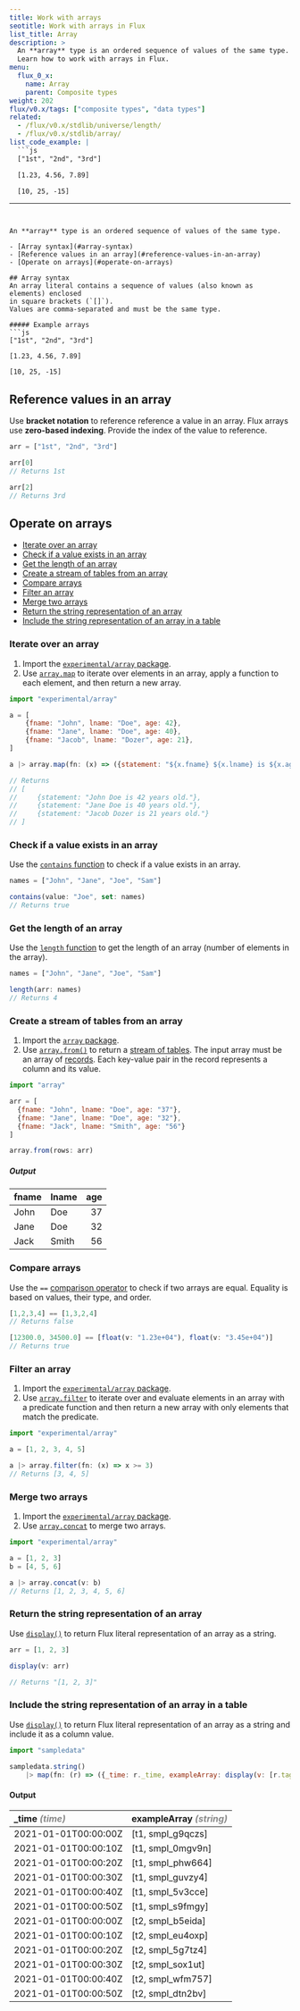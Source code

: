 ```yaml
---
title: Work with arrays
seotitle: Work with arrays in Flux
list_title: Array
description: >
  An **array** type is an ordered sequence of values of the same type.
  Learn how to work with arrays in Flux.
menu:
  flux_0_x:
    name: Array
    parent: Composite types
weight: 202
flux/v0.x/tags: ["composite types", "data types"]
related:
  - /flux/v0.x/stdlib/universe/length/
  - /flux/v0.x/stdlib/array/
list_code_example: |
  ```js
  ["1st", "2nd", "3rd"]

  [1.23, 4.56, 7.89]

  [10, 25, -15]
  ```
---
```


An **array** type is an ordered sequence of values of the same type.

- [Array syntax](#array-syntax)
- [Reference values in an array](#reference-values-in-an-array)
- [Operate on arrays](#operate-on-arrays)

## Array syntax
An array literal contains a sequence of values (also known as elements) enclosed
in square brackets (`[]`).
Values are comma-separated and must be the same type.

##### Example arrays
```js
["1st", "2nd", "3rd"]

[1.23, 4.56, 7.89]

[10, 25, -15]
```

## Reference values in an array
Use **bracket notation** to reference reference a value in an array. 
Flux arrays use **zero-based indexing**.
Provide the index of the value to reference.

```js
arr = ["1st", "2nd", "3rd"]

arr[0]
// Returns 1st

arr[2]
// Returns 3rd
```

## Operate on arrays

- [Iterate over an array](#iterate-over-an-array)
- [Check if a value exists in an array](#check-if-a-value-exists-in-an-array)
- [Get the length of an array](#get-the-length-of-an-array)
- [Create a stream of tables from an array](#create-a-stream-of-tables-from-an-array)
- [Compare arrays](#compare-arrays)
- [Filter an array](#filter-an-array)
- [Merge two arrays](#merge-two-arrays)
- [Return the string representation of an array](#return-the-string-representation-of-an-array)
- [Include the string representation of an array in a table](#include-the-string-representation-of-an-array-in-a-table)

### Iterate over an array
1. Import the [`experimental/array` package](/flux/v0.x/stdlib/experimental/array/).
2. Use [`array.map`](/flux/v0.x/stdlib/experimental/array/map/) to iterate over
   elements in an array, apply a function to each element, and then return a new
   array.

```js
import "experimental/array"

a = [
    {fname: "John", lname: "Doe", age: 42},
    {fname: "Jane", lname: "Doe", age: 40},
    {fname: "Jacob", lname: "Dozer", age: 21},
]

a |> array.map(fn: (x) => ({statement: "${x.fname} ${x.lname} is ${x.age} years old."}))

// Returns
// [
//     {statement: "John Doe is 42 years old."},
//     {statement: "Jane Doe is 40 years old."},
//     {statement: "Jacob Dozer is 21 years old."}
// ]
```

### Check if a value exists in an array
Use the [`contains` function](/flux/v0.x/stdlib/universe/contains/) to check if
a value exists in an array.

```js
names = ["John", "Jane", "Joe", "Sam"]

contains(value: "Joe", set: names)
// Returns true
```

### Get the length of an array
Use the [`length` function](/flux/v0.x/stdlib/universe/length/) to get the
length of an array (number of elements in the array). 

```js
names = ["John", "Jane", "Joe", "Sam"]

length(arr: names)
// Returns 4
```

### Create a stream of tables from an array
1. Import the [`array` package](/flux/v0.x/stdlib/array/).
2. Use [`array.from()`](/flux/v0.x/stdlib/array/from/) to return a
   [stream of tables](/flux/v0.x/get-started/data-model/#stream-of-tables).
   The input array must be an array of [records](/flux/v0.x/data-types/composite/record/).
   Each key-value pair in the record represents a column and its value.

```js
import "array"

arr = [
  {fname: "John", lname: "Doe", age: "37"},
  {fname: "Jane", lname: "Doe", age: "32"},
  {fname: "Jack", lname: "Smith", age: "56"}
]

array.from(rows: arr)
```

##### Output
| fname | lname | age |
| :---- | :---- | --: |
| John  | Doe   |  37 |
| Jane  | Doe   |  32 |
| Jack  | Smith |  56 |

### Compare arrays
Use the `==` [comparison operator](/flux/v0.x/spec/operators/#comparison-operators)
to check if two arrays are equal.
Equality is based on values, their type, and order.

```js
[1,2,3,4] == [1,3,2,4]
// Returns false

[12300.0, 34500.0] == [float(v: "1.23e+04"), float(v: "3.45e+04")]
// Returns true
```

### Filter an array
1. Import the [`experimental/array` package](/flux/v0.x/stdlib/experimental/array/).
2. Use [`array.filter`](/flux/v0.x/stdlib/experimental/array/filter/) to iterate
   over and evaluate elements in an array with a predicate function and then
   return a new array with only elements that match the predicate.

```js
import "experimental/array"

a = [1, 2, 3, 4, 5]

a |> array.filter(fn: (x) => x >= 3)
// Returns [3, 4, 5]
```

### Merge two arrays
1. Import the [`experimental/array` package](/flux/v0.x/stdlib/experimental/array/).
2. Use [`array.concat`](/flux/v0.x/stdlib/experimental/array/concat/) to merge 
   two arrays.

```js
import "experimental/array"

a = [1, 2, 3]
b = [4, 5, 6]

a |> array.concat(v: b)
// Returns [1, 2, 3, 4, 5, 6]
```

### Return the string representation of an array
Use [`display()`](/flux/v0.x/stdlib/universe/display/) to return Flux literal 
representation of an array as a string.

```js
arr = [1, 2, 3]

display(v: arr)

// Returns "[1, 2, 3]"
```

### Include the string representation of an array in a table
Use [`display()`](/flux/v0.x/stdlib/universe/display/) to return Flux literal
representation of an array as a string and include it as a column value.

```js
import "sampledata"

sampledata.string()
    |> map(fn: (r) => ({_time: r._time, exampleArray: display(v: [r.tag, r._value])}))
```

#### Output
| _time <em style="opacity:.5">(time)</em> | exampleArray <em style="opacity:.5">(string)</em> |
| :--------------------------------------- | :----------------------------------------------- |
| 2021-01-01T00:00:00Z                     | [t1, smpl_g9qczs]                                |
| 2021-01-01T00:00:10Z                     | [t1, smpl_0mgv9n]                                |
| 2021-01-01T00:00:20Z                     | [t1, smpl_phw664]                                |
| 2021-01-01T00:00:30Z                     | [t1, smpl_guvzy4]                                |
| 2021-01-01T00:00:40Z                     | [t1, smpl_5v3cce]                                |
| 2021-01-01T00:00:50Z                     | [t1, smpl_s9fmgy]                                |
| 2021-01-01T00:00:00Z                     | [t2, smpl_b5eida]                                |
| 2021-01-01T00:00:10Z                     | [t2, smpl_eu4oxp]                                |
| 2021-01-01T00:00:20Z                     | [t2, smpl_5g7tz4]                                |
| 2021-01-01T00:00:30Z                     | [t2, smpl_sox1ut]                                |
| 2021-01-01T00:00:40Z                     | [t2, smpl_wfm757]                                |
| 2021-01-01T00:00:50Z                     | [t2, smpl_dtn2bv]                                |
